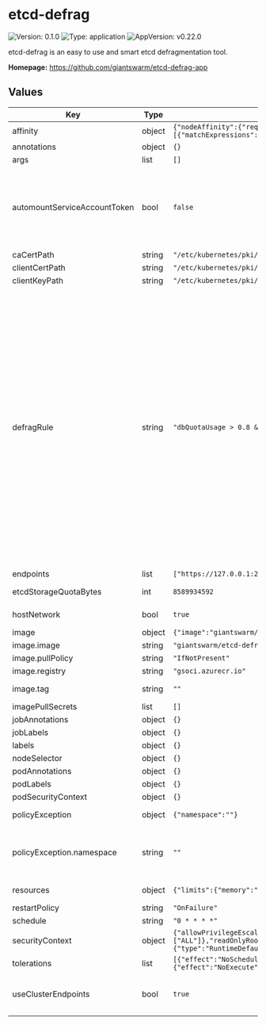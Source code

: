 # etcd-defrag

![Version: 0.1.0](https://img.shields.io/badge/Version-0.1.0-informational?style=flat-square) ![Type: application](https://img.shields.io/badge/Type-application-informational?style=flat-square) ![AppVersion: v0.22.0](https://img.shields.io/badge/AppVersion-v0.22.0-informational?style=flat-square)

etcd-defrag is an easy to use and smart etcd defragmentation tool.

**Homepage:** <https://github.com/giantswarm/etcd-defrag-app>

## Values

| Key | Type | Default | Description |
|-----|------|---------|-------------|
| affinity | object | `{"nodeAffinity":{"requiredDuringSchedulingIgnoredDuringExecution":{"nodeSelectorTerms":[{"matchExpressions":[{"key":"node-role.kubernetes.io/control-plane","operator":"Exists"}]}]}}}` | Affinity. |
| annotations | object | `{}` | Common annotations. |
| args | list | `[]` | Additional arguments. |
| automountServiceAccountToken | bool | `false` | Wheter to auto-mount service account token or not. This app does not require API access nor a service account, so it should also not require a service account token. |
| caCertPath | string | `"/etc/kubernetes/pki/etcd/ca.crt"` | CA certificate path. |
| clientCertPath | string | `"/etc/kubernetes/pki/apiserver-etcd-client.crt"` | Client certificate path. |
| clientKeyPath | string | `"/etc/kubernetes/pki/apiserver-etcd-client.key"` | Client key path. |
| defragRule | string | `"dbQuotaUsage > 0.8 && dbSizeFree > dbQuota * 0.1"` | etcd defrag rule.  Available variables:  dbSize:       Total size of the etcd database. dbSizeInUse:  Total size in use of the etcd database. dbSizeFree:   Total size not in use of the etcd database, defined as dbSize - dbSizeInUse. dbQuota:      etcd storage quota in bytes (the value passed to etcd instance by flag --quota-backend-bytes). dbQuotaUsage: Total usage of the etcd storage quota, defined as dbSize/dbQuota.  dbQuota needs to be passed as etcdStorageQuotaBytes.  By default, we defragment if the quota usage is greater than 80% and the unused space makes up 10% of the quota. |
| endpoints | list | `["https://127.0.0.1:2379"]` | etcd endpoints. |
| etcdStorageQuotaBytes | int | `8589934592` | etcd storage quota in bytes (defaults to 8Gi). |
| hostNetwork | bool | `true` | Wheter to use host network or not. |
| image | object | `{"image":"giantswarm/etcd-defrag","pullPolicy":"IfNotPresent","registry":"gsoci.azurecr.io","tag":""}` | Image settings. |
| image.image | string | `"giantswarm/etcd-defrag"` | Image name. |
| image.pullPolicy | string | `"IfNotPresent"` | Image pull policy. |
| image.registry | string | `"gsoci.azurecr.io"` | Image registry. |
| image.tag | string | `""` | Image tag (defaults to .Chart.AppVersion). |
| imagePullSecrets | list | `[]` | Image pull secrets. |
| jobAnnotations | object | `{}` | Job annotations. |
| jobLabels | object | `{}` | Job labels. |
| labels | object | `{}` | Common labels. |
| nodeSelector | object | `{}` | Node selector. |
| podAnnotations | object | `{}` | Pod annotations. |
| podLabels | object | `{}` | Pod labels. |
| podSecurityContext | object | `{}` | Pod security context. |
| policyException | object | `{"namespace":""}` | Policy exception settings. |
| policyException.namespace | string | `""` | Namespace. Useful for when policy exceptions are meant to be installed in a different namespace. |
| resources | object | `{"limits":{"memory":"128Mi"},"requests":{"cpu":"100m","memory":"128Mi"}}` | Resource requests & limits. |
| restartPolicy | string | `"OnFailure"` | Restart policy. |
| schedule | string | `"0 * * * *"` | Cron schedule. |
| securityContext | object | `{"allowPrivilegeEscalation":false,"capabilities":{"drop":["ALL"]},"readOnlyRootFilesystem":true,"runAsGroup":0,"runAsNonRoot":false,"runAsUser":0,"seccompProfile":{"type":"RuntimeDefault"}}` | Container security context. |
| tolerations | list | `[{"effect":"NoSchedule","key":"node-role.kubernetes.io/control-plane"},{"effect":"NoExecute","operator":"Exists"}]` | Tolerations. |
| useClusterEndpoints | bool | `true` | Whether to use all endpoints from the cluster member list or not. |

